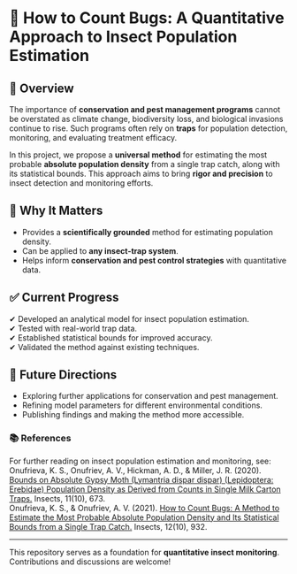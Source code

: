 # 🐞 How to Count Bugs: A Quantitative Approach to Insect Population Estimation  

## 📌 Overview  
The importance of **conservation and pest management programs** cannot be overstated as climate change, biodiversity loss, and biological invasions continue to rise. Such programs often rely on **traps** for population detection, monitoring, and evaluating treatment efficacy.  

In this project, we propose a **universal method** for estimating the most probable **absolute population density** from a single trap catch, along with its statistical bounds. This approach aims to bring **rigor and precision** to insect detection and monitoring efforts.  

## 🔬 Why It Matters  
- Provides a **scientifically grounded** method for estimating population density.  
- Can be applied to **any insect-trap system**.  
- Helps inform **conservation and pest control strategies** with quantitative data.  

## ✅ Current Progress  
✔ Developed an analytical model for insect population estimation.  
✔ Tested with real-world trap data.  
✔ Established statistical bounds for improved accuracy.  
✔ Validated the method against existing techniques.  

## 📌 Future Directions  
- Exploring further applications for conservation and pest management.  
- Refining model parameters for different environmental conditions.  
- Publishing findings and making the method more accessible.

### 📚 References
For further reading on insect population estimation and monitoring, see:  
Onufrieva, K. S., Onufriev, A. V., Hickman, A. D., & Miller, J. R. (2020). [Bounds on Absolute Gypsy Moth (Lymantria dispar dispar) (Lepidoptera: Erebidae) Population Density as Derived from Counts in Single Milk Carton Traps.](https://www.mdpi.com/2075-4450/11/10/673) Insects, 11(10), 673.  
Onufrieva, K. S., & Onufriev, A. V. (2021). [How to Count Bugs: A Method to Estimate the Most Probable Absolute Population Density and Its Statistical Bounds from a Single Trap Catch.](https://www.mdpi.com/2075-4450/12/10/932) Insects, 12(10), 932.



---

This repository serves as a foundation for **quantitative insect monitoring**. Contributions and discussions are welcome!  
